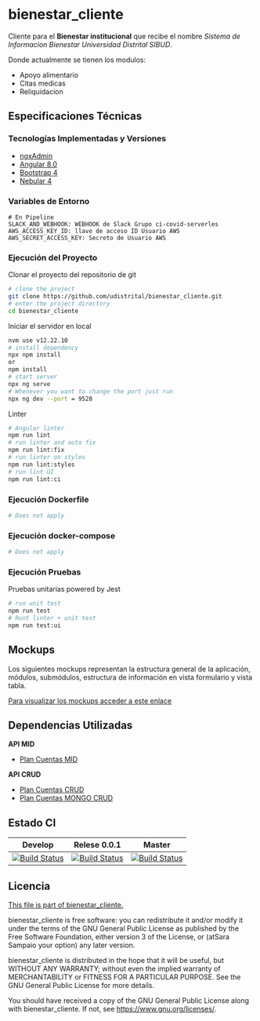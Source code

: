 # bienestar_cliente
Cliente para el **Bienestar institucional** que recibe el nombre *Sistema de Informacion Bienestar Universidad Distrital SIBUD*.

 Donde actualmente se tienen los modulos:
 - Apoyo alimentario
 - Citas medicas
 - Reliquidacion
 
## Especificaciones Técnicas

### Tecnologías Implementadas y Versiones
* [ngxAdmin](https://github.com/akveo/ngx-admin)
* [Angular 8.0](https://angular.io/)
* [Bootstrap 4](https://getbootstrap.com/docs/4.5/getting-started/introduction/)
* [Nebular 4](https://akveo.github.io/nebular/4.6.0/)

### Variables de Entorno
```shell
# En Pipeline
SLACK_AND_WEBHOOK: WEBHOOK de Slack Grupo ci-covid-serverles
AWS_ACCESS_KEY_ID: llave de acceso ID Usuario AWS
AWS_SECRET_ACCESS_KEY: Secreto de Usuario AWS
```
### Ejecución del Proyecto

Clonar el proyecto del repositorio de git
```bash
# clone the project
git clone https://github.com/udistrital/bienestar_cliente.git
# enter the project directory
cd bienestar_cliente
```
Iniciar el servidor en local
```bash
nvm use v12.22.10 
# install dependency
npx npm install
or
npm install
# start server
npx ng serve
# Whenever you want to change the port just run
npx ng dev --port = 9528
```

Linter
```bash
# Angular linter
npm run lint
# run linter and auto fix
npm run lint:fix
# run linter on styles
npm run lint:styles
# run lint UI
npm run lint:ci
```

### Ejecución Dockerfile
```bash
# Does not apply
```
### Ejecución docker-compose
```bash
# Does not apply
```
### Ejecución Pruebas

Pruebas unitarias powered by Jest
```bash
# run unit test
npm run test
# Runt linter + unit test
npm run test:ui
```

## Mockups
Los siguientes mockups representan la estructura general de la aplicación, módulos, submódulos, estructura de información en vista formulario y vista tabla.

[Para visualizar los mockups acceder a este enlace](https://bit.ly/2Y0CGoC)

## Dependencias Utilizadas

**API MID**
- [Plan Cuentas MID](https://github.com/udistrital/plan_cuentas_mid/)

**API CRUD**
- [Plan Cuentas CRUD](https://github.com/udistrital/plan_cuentas_crud)
- [Plan Cuentas MONGO CRUD](https://github.com/udistrital/plan_cuentas_mongo_crud)


## Estado CI

| Develop | Relese 0.0.1 | Master |
| -- | -- | -- |
| [![Build Status](https://hubci.portaloas.udistrital.edu.co/api/badges/udistrital/bienestar_cliente/status.svg?ref=refs/heads/develop)](https://hubci.portaloas.udistrital.edu.co/udistrital/bienestar_cliente) | [![Build Status](https://hubci.portaloas.udistrital.edu.co/api/badges/udistrital/bienestar_cliente/status.svg?ref=refs/heads/release/0.0.1)](https://hubci.portaloas.udistrital.edu.co/udistrital/bienestar_cliente) | [![Build Status](https://hubci.portaloas.udistrital.edu.co/api/badges/udistrital/bienestar_cliente/status.svg?ref=refs/heads/master)](https://hubci.portaloas.udistrital.edu.co/udistrital/bienestar_cliente) |

## Licencia

[This file is part of bienestar_cliente.](LICENSE)

bienestar_cliente is free software: you can redistribute it and/or modify it under the terms of the GNU General Public License as published by the Free Software Foundation, either version 3 of the License, or (atSara Sampaio your option) any later version.

bienestar_cliente is distributed in the hope that it will be useful, but WITHOUT ANY WARRANTY; without even the implied warranty of MERCHANTABILITY or FITNESS FOR A PARTICULAR PURPOSE. See the GNU General Public License for more details.

You should have received a copy of the GNU General Public License along with bienestar_cliente. If not, see https://www.gnu.org/licenses/.
